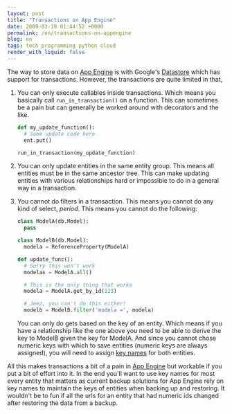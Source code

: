 ```yaml
---
layout: post
title: "Transactions on App Engine"
date: 2009-03-19 01:44:52 +0000
permalink: /en/transactions-on-appengine
blog: en
tags: tech programming python cloud
render_with_liquid: false
---
```


The way to store data on [App Engine](http://code.google.com/appengine/) is with
Google's [Datastore](http://code.google.com/appengine/docs/python/datastore/)
which has support for transactions. However, the transactions are quite limited
in that,

1. You can only execute callables inside transactions. Which means you
   basically call `run_in_transaction()` on a function. This can sometimes be a
   pain but can generally be worked around with decorators and the like.

    ```python
    def my_update_function():
      # Some update code here
      ent.put()

    run_in_transaction(my_update_function)
    ```

2. You can only update entities in the same entity group. This means all
   entities must be in the same ancestor tree. This can make updating entities
   with various relationships hard or impossible to do in a general way in a
   transaction.

3. You cannot do filters in a transaction. This means you cannot do any kind of
   select, _period_. This means you cannot do the following:

    ```python
    class ModelA(db.Model):
      pass

    class ModelB(db.Model):
      modela = ReferenceProperty(ModelA)

    def update_func():
      # Sorry this won't work
      modelas = ModelA.all()

      # This is the only thing that works
      modela = ModelA.get_by_id(123)

      # Jeez, you can't do this either!
      modelb = ModelB.filter('modela =', modela)
    ```

    You can only do gets based on the key of an entity. Which means if you have
    a relationship like the one above you need to be able to derive the key to
    ModelB given the key for ModelA. And since you cannot chose numeric keys with
    which to save entities (numeric keys are always assigned), you will need to
    assign
    [key names](http://code.google.com/appengine/docs/python/datastore/keysandentitygroups.html#Kinds_Names_and_IDs)
    for both entities.

All this makes transactions a bit of a pain in
[App Engine](http://code.google.com/appengine/) but workable if you put a bit of
effort into it. In the end you'll want to use key names for most every entity
that matters as current backup solutions for App Engine rely on key names to
maintain the keys of entities when backing up and restoring. It wouldn't be to
fun if all the urls for an entity that had numeric ids changed after restoring
the data from a backup.
